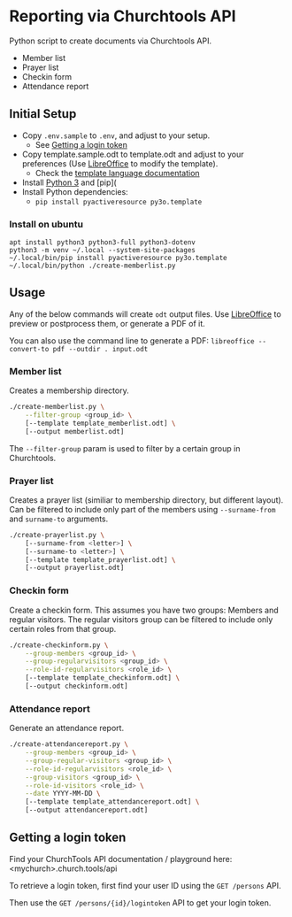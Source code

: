 # Reporting via Churchtools API

Python script to create documents via Churchtools API.

* Member list
* Prayer list
* Checkin form
* Attendance report

## Initial Setup

* Copy `.env.sample` to `.env`, and adjust to your setup.
  * See [Getting a login token](#getting-a-login-token)
* Copy template.sample.odt to template.odt and adjust to your preferences (Use [LibreOffice](https://www.libreoffice.org/) to modify the template).
  * Check the [template language documentation](https://py3otemplate.readthedocs.io/)
* Install [Python 3](https://www.python.org/) and [pip](
* Install Python dependencies:
  * `pip install pyactiveresource py3o.template`
 
### Install on ubuntu

```
apt install python3 python3-full python3-dotenv
python3 -m venv ~/.local --system-site-packages
~/.local/bin/pip install pyactiveresource py3o.template
~/.local/bin/python ./create-memberlist.py
```

## Usage

Any of the below commands will create `odt` output files.
Use [LibreOffice](https://www.libreoffice.org/) to preview or postprocess them, or generate a PDF of it.

You can also use the command line to generate a PDF: `libreoffice --convert-to pdf --outdir . input.odt`

### Member list

Creates a membership directory.

```bash
./create-memberlist.py \
    --filter-group <group_id> \
    [--template template_memberlist.odt] \
    [--output memberlist.odt]
```

The `--filter-group` param is used to filter by a certain group in Churchtools.

### Prayer list

Creates a prayer list (similiar to membership directory, but different layout). Can be filtered to include only part of the members using `--surname-from` and `surname-to` arguments.

```bash
./create-prayerlist.py \
    [--surname-from <letter>] \
    [--surname-to <letter>] \
    [--template template_prayerlist.odt] \
    [--output prayerlist.odt]
```

### Checkin form

Create a checkin form. This assumes you have two groups: Members and regular visitors.
The regular visitors group can be filtered to include only certain roles from that group.

```bash
./create-checkinform.py \
    --group-members <group_id> \
    --group-regularvisitors <group_id> \
    --role-id-regularvisitors <role_id> \
    [--template template_checkinform.odt] \
    [--output checkinform.odt]
```

### Attendance report

Generate an attendance report.

```bash
./create-attendancereport.py \
    --group-members <group_id> \
    --group-regular-visitors <group_id> \
    --role-id-regularvisitors <role_id> \
    --group-visitors <group_id> \
    --role-id-visitors <role_id> \
    --date YYYY-MM-DD \
    [--template template_attendancereport.odt] \
    [--output attendancereport.odt]
```

## Getting a login token

Find your ChurchTools API documentation / playground here: \<mychurch\>.church.tools/api

To retrieve a login token, first find your user ID using the `GET /persons` API.

Then use the `GET /persons/{id}/logintoken` API to get your login token.
